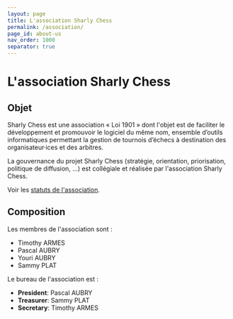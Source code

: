 ```yaml
---
layout: page
title: L'association Sharly Chess
permalink: /association/
page_id: about-us
nav_order: 1000
separator: true
---
```


# L'association Sharly Chess

## Objet

Sharly Chess est une association « Loi 1901 » dont l'objet est de faciliter le développement et promouvoir le logiciel du même nom, ensemble d’outils informatiques permettant la gestion de tournois d’échecs à destination des organisateur·ices et des arbitres.

La gouvernance du projet Sharly Chess (stratégie, orientation, priorisation, politique de diffusion, …) est collégiale et réalisée par l'association Sharly Chess.

Voir les [statuts de l'association](/assets/docs/sharly-chess-statuts-20250317-s.pdf).

## Composition

Les membres de l'association sont :

* Timothy ARMES
* Pascal AUBRY
* Youri AUBRY
* Sammy PLAT

Le bureau de l'association est :

* **President**: Pascal AUBRY
* **Treasurer**: Sammy PLAT
* **Secretary**: Timothy ARMES
